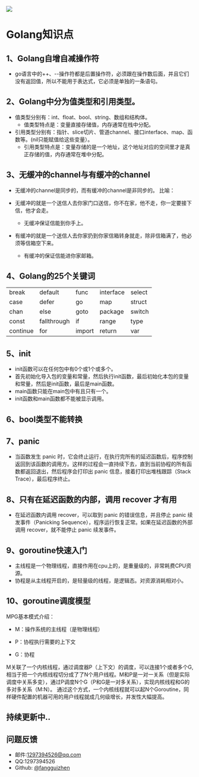 ![](C:\Users\Administrator\Desktop\图片\b.jpg)

# Golang知识点

## 1、Golang自增自减操作符

* go语言中的++、--操作符都是后置操作符，必须跟在操作数后面，并且它们没有返回值，所以不能用于表达式，它必须是单独的一条语句。

## 2、Golang中分为值类型和引用类型。

* 值类型分别有：int、float、bool、string、数组和结构体。
  * 值类型特点是：变量直接存储值，内存通常在栈中分配。
* 引用类型分别有：指针、slice切片、管道channel、接口interface、map、函数等。(nil只能赋值给这些变量）。
  * 引用类型特点是：变量存储的是一个地址，这个地址对应的空间里才是真正存储的值，内存通常在堆中分配。

## 3、无缓冲的channel与有缓冲的channel

* 无缓冲的channel是同步的，而有缓冲的channel是非同步的。
  比喻：

* 无缓冲的就是一个送信人去你家门口送信，你不在家，他不走，你一定要接下信，他才会走。
  * 无缓冲保证信能到你手上。
* 有缓冲的就是一个送信人去你家扔到你家信箱转身就走，除非信箱满了，他必须等信箱空下来。
  * 有缓冲的保证信能进你家邮箱。

## 4、Golang的25个关键词

|          |             |        |           |        |
| -------- | ----------- | ------ | --------- | ------ |
| break    | default     | func   | interface | select |
| case     | defer       | go     | map       | struct |
| chan     | else        | goto   | package   | switch |
| const    | fallthrough | if     | range     | type   |
| continue | for         | import | return    | var    |

## 5、init

* init函数可以在任何包中有0个或1个或多个。
* 首先初始化导入包的变量和常量，然后执行init函数，最后初始化本包的变量和常量，然后是init函数，最后是main函数。
* main函数只能在main包中有且只有一个。
* init函数和main函数都不能被显示调用。

## 6、bool类型不能转换

## 7、panic

* 当函数发生 panic 时，它会终止运行，在执行完所有的延迟函数后，程序控制返回到该函数的调用方。这样的过程会一直持续下去，直到当前协程的所有函数都返回退出，然后程序会打印出 panic 信息，接着打印出堆栈跟踪（Stack Trace），最后程序终止。

## 8、只有在延迟函数的内部，调用 recover 才有用

* 在延迟函数内调用 recover，可以取到 panic 的错误信息，并且停止 panic 续发事件（Panicking Sequence），程序运行恢复正常。如果在延迟函数的外部调用 recover，就不能停止 panic 续发事件。

## 9、goroutine快速入门

* 主线程是一个物理线程，直接作用在cpu上的，是重量级的，非常耗费CPU资源。
* 协程是从主线程开启的，是轻量级的线程，是逻辑态。对资源消耗相对小。

## 10、goroutine调度模型
MPG基本模式介绍：

* M：操作系统的主线程（是物理线程）

* P：协程执行需要的上下文

* G：协程

M关联了一个内核线程，通过调度器P（上下文）的调度，可以连接1个或者多个G,相当于把一个内核线程切分成了了N个用户线程。M和P是一对一关系（但是实际调度中关系多变），通过P调度N个G（P和G是一对多关系），实现内核线程和G的多对多关系（M:N）。
通过这个方式，一个内核线程就可以起N个Goroutine，同样硬件配置的机器可用的用户线程就成几何级增长，并发性大幅提高。

## 持续更新中..

## 问题反馈
* 邮件:1297394526@qq.com
* QQ:1297394526
* Github: [@fangguizhen](https://github.com/fangguizhen)

